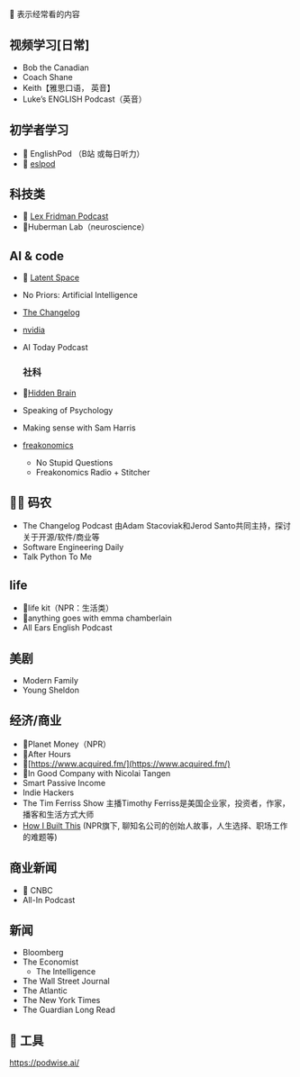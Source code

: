 🌟 表示经常看的内容 

## 视频学习[日常]
* Bob the Canadian
* Coach Shane
* Keith【雅思口语， 英音】
* Luke’s ENGLISH Podcast（英音）


## 初学者学习
* 🌟 EnglishPod （B站 或每日听力）
* 🌟 [eslpod](https://tv.eslpod.com/)

## 科技类
* 🌟 [Lex Fridman Podcast](https://lexfridman.com/podcast/)
* 🌟Huberman Lab（neuroscience）

## AI & code
*  🌟 [Latent Space](https://www.latent.space/)
*  No Priors: Artificial Intelligence
* [The Changelog](https://changelog.com/)
* [nvidia](https://blogs.nvidia.com/ai-podcast/)
* AI Today Podcast

  ### 社科
*  🌟[Hidden Brain](https://hiddenbrain.org/)
*  Speaking of Psychology
*  Making sense with Sam Harris
* [freakonomics](https://freakonomics.com/)
  *   No Stupid Questions
  *   Freakonomics Radio + Stitcher

## 🧑‍💻 码农
* The Changelog Podcast 由Adam Stacoviak和Jerod Santo共同主持，探讨关于开源/软件/商业等
* Software Engineering Daily
* Talk Python To Me

## life 
* 🌟life kit（NPR：生活类）
* 🌟anything goes with emma chamberlain
* All Ears English Podcast


## 美剧
* Modern Family
* Young Sheldon


## 经济/商业
* 🌟Planet Money（NPR）
* 🌟After Hours
* 🌟[https://www.acquired.fm/](https://www.acquired.fm/)
* 🌟In Good Company with Nicolai Tangen
* Smart Passive Income
* Indie Hackers
* The Tim Ferriss Show 主播Timothy Ferriss是美国企业家，投资者，作家，播客和生活方式大师
* [How I Built This](https://www.npr.org/series/490248027/how-i-built-this) (NPR旗下, 聊知名公司的创始人故事，人生选择、职场工作的难题等)

## 商业新闻
* 🌟 CNBC
* All-In Podcast
  

## 新闻
* Bloomberg
* The Economist
  * The Intelligence
* The Wall Street Journal
* The Atlantic
* The New York Times
* The Guardian Long Read

## 🔧 工具
https://podwise.ai/
